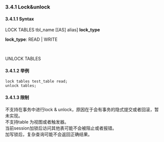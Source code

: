 ###  3.4.1 Lock&unlock

####  3.4.1.1  Syntax
LOCK TABLES   tbl_name [[AS] alias]  <b>lock_type</b>

<b>lock_type</b>:  READ |  WRITE

<br/>

UNLOCK TABLES

####  3.4.1.2 举例

```
lock tables test_table read;
unlock tables;

```

####  3.4.1.3 限制

不支持在事务中进行lock & unlock，原因在于会有事务的隐式提交或者回滚，暂未实现。    
不支持table 为视图或者触发器。  
当前session加锁后访问其他表可能不会被阻止或者报错。     
加写锁后，复杂查询可能不会返回正确结果。  
